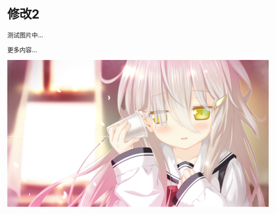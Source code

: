# 修改2

测试图片中...

更多内容...

<img alt="内容图片" src="https://raw.githubusercontent.com/YDDLJW/YDDLJW.github.io/main/static/backgrounds/background_3.png" style="max-width:600px; width:auto; height:auto;"/>